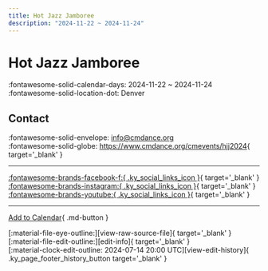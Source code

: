 ```yaml
---
title: Hot Jazz Jamboree
description: "2024-11-22 ~ 2024-11-24"
---
```


# Hot Jazz Jamboree 

:fontawesome-solid-calendar-days: 2024-11-22 ~ 2024-11-24  
:fontawesome-solid-location-dot: Denver  

## Contact

:fontawesome-solid-envelope: <info@cmdance.org>  
:fontawesome-solid-globe: <https://www.cmdance.org/cmevents/hjj2024>{ target='_blank' }  

---

 [:fontawesome-brands-facebook-f:{ .ky_social_links_icon }](https://www.facebook.com/cmdancedenver){ target='_blank' } [:fontawesome-brands-instagram:{ .ky_social_links_icon }](https://instagram.com/communitymindeddance){ target='_blank' } [:fontawesome-brands-youtube:{ .ky_social_links_icon }](https://youtube.com/@communitymindeddance){ target='_blank' }

---

[Add to Calendar](https://swing.news/ics/en/2024/en_US/hot-jazz-jamboree-2024.ics){ .md-button }

<div class="ky_page_footer" markdown>
<div class="ky_page_footer_trailing" markdown="span">
[:material-file-eye-outline:][view-raw-source-file]{ target='_blank' }
[:material-file-edit-outline:][edit-info]{ target='_blank' }
</div>
<div class="ky_page_footer_leading" markdown="span">
[:material-clock-edit-outline: 2024-07-14 20:00 UTC][view-edit-history]{ .ky_page_footer_history_button target='_blank' }
</div>
</div>

[view-raw-source-file]: https://github.com/swingdance/events/blob/main/2024/en_US/hot-jazz-jamboree-2024.json "View Raw Source File"
[edit-info]: https://github.com/swingdance/events/issues/new?assignees=&labels=update+event&projects=&template=03-update_entity.yml&title=%5B2024%2Fen_US%5D%20Hot%20Jazz%20Jamboree&region=en_US&year=2024&id=hot-jazz-jamboree-2024&name=Hot%20Jazz%20Jamboree&org_id= "Edit Info"

[view-edit-history]: https://github.com/swingdance/events/commits/main/2024/en_US/hot-jazz-jamboree-2024.json "View Edit History"
